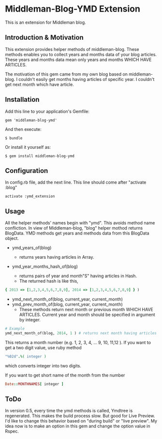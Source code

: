 # Middleman-Blog-YMD Extension 

This is an extension for Middleman blog.

## Introduction & Motivation

This extension provides helper methods of middleman-blog. These methods enables you to collect years and months data of your blog articles. These years and months data mean only years and months WHICH HAVE ARTICLES. 

The motivation of this gem came from my own blog based on middleman-blog. I couldn't easily get months having articles of specific year. I couldn't get next month which have article. 


## Installation

Add this line to your application's Gemfile:

    gem 'middleman-blog-ymd'

And then execute:

    $ bundle

Or install it yourself as:

    $ gem install middleman-blog-ymd


## Configuration

In config.rb file, add the next line. This line should come after "activate :blog"

    activate :ymd_extension


## Usage

All the helper methods' names  begin with "ymd". This avoids method name confliction. In view of Middleman-blog, "blog" helper  mothod returns BlogData. YMD methods get years and methods data from this BlogData object.


* ymd_years_of(blog)
  + returns years having articles in Array.

* ymd_year_months_hash_of(blog)
  + returns pairs of year and month"S" having articles in Hash. 
  + The returned hash is like this,  

~~~ Ruby
{ 2013 => [1,2,3,4,5,6,7,8,9], 2014 => [1,2,3,4,5,6,7,8,9] } )
~~~

* ymd_next_month_of(blog, current_year, current_month)
* ymd_prev_month_of(blog, current_year, current_month)
  + These methods return next month or previous month WHICH HAVE ARTICLES. Current year and month should be specified in argument by integer.

~~~ Ruby
# Example
ymd_next_month_of(blog, 2014, 1 ) # returns next month having articles of 2014 Jan.
~~~

This returns a month number (e.g. 1, 2, 3, 4, ... 9, 10, 11,12 ).
If you want to get a two digit value, use ruby method 
~~~~ Ruby
"%02d".%( integer )
~~~~

which converts integer into two digits.

If you want to get short name of the month from the number
~~~~ Ruby
Date::MONTHNAMES[ integer ]
~~~~

## ToDo

In version 0.5, every time the ymd methods is called, Ymdtree is regenerated. This makes the build process slow. But good for Live Preview. I'd like to change this behavior based on "during build" or "live preview". My idea now is to make an option in this gem and change the option value in Rspec.

